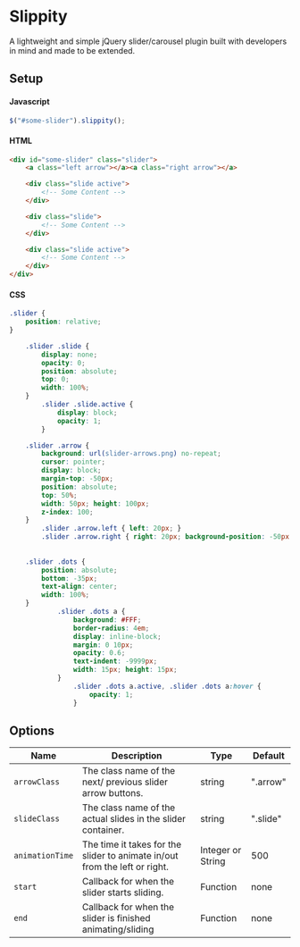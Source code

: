 # Slippity

A lightweight and simple jQuery slider/carousel plugin built with developers in mind and made to be extended.

## Setup

#### Javascript
```js
$("#some-slider").slippity();
```

#### HTML
```html
<div id="some-slider" class="slider">
	<a class="left arrow"></a><a class="right arrow"></a>

	<div class="slide active">
		<!-- Some Content -->
	</div>

	<div class="slide">
		<!-- Some Content -->
	</div>

	<div class="slide active">
		<!-- Some Content -->
	</div>
</div>
```

#### CSS
```css
.slider {
	position: relative;
}

	.slider .slide {
		display: none;
		opacity: 0;
		position: absolute;
		top: 0;
		width: 100%;
	}
		.slider .slide.active {
			display: block;
			opacity: 1;
		}

	.slider .arrow {
		background: url(slider-arrows.png) no-repeat;
		cursor: pointer;
		display: block;
		margin-top: -50px;
		position: absolute;
		top: 50%;
		width: 50px; height: 100px;
		z-index: 100;
	}
		.slider .arrow.left { left: 20px; }
		.slider .arrow.right { right: 20px; background-position: -50px 0; } 
		
		
	.slider .dots {
		position: absolute;
		bottom: -35px;
		text-align: center;
		width: 100%;
	}
			.slider .dots a {
				background: #FFF;
				border-radius: 4em;
				display: inline-block;
				margin: 0 10px;
				opacity: 0.6;
				text-indent: -9999px;
				width: 15px; height: 15px;
			}
				.slider .dots a.active, .slider .dots a:hover {
					opacity: 1;
				}
```

## Options

| Name | Description | Type | Default |
|------|-------------|------|---------|
| `arrowClass` | The class name of the next/ previous slider arrow buttons.  | string | ".arrow" |
| `slideClass` | The class name of the actual slides in the slider container. | string | ".slide" |
| `animationTime` | The time it takes for the slider to animate in/out from the left or right. | Integer or String | 500 |
| `start` | Callback for when the slider starts sliding. | Function | none |
| `end` | Callback for when the slider is finished animating/sliding | Function | none |
